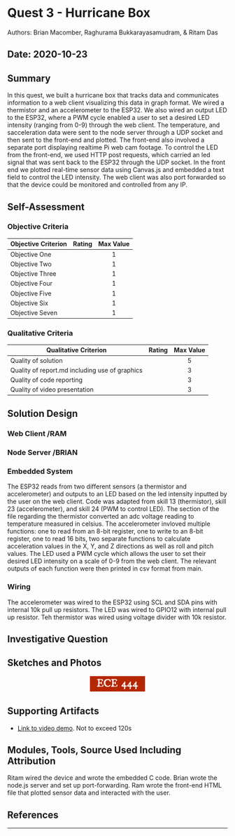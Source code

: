 # Quest 3 - Hurricane Box

Authors: Brian Macomber, Raghurama Bukkarayasamudram, & Ritam Das

## Date: 2020-10-23

## Summary
In this quest, we built a hurricane box that tracks data and communicates information to a web client visualizing this data in graph format. We wired a thermistor and an accelerometer to the ESP32. We also wired an output LED to the ESP32, where a PWM cycle enabled a user to set a desired LED intensity (ranging from 0-9) through the web client. The temperature, and sacceleration data were sent to the node server through a UDP socket and then sent to the front-end and plotted. The front-end also involved a separate port displaying realtime Pi web cam footage. To control the LED from the front-end, we used HTTP post requests, which carried an led signal that was sent back to the ESP32 through the UDP socket. In the front end we plotted real-time sensor data using Canvas.js and embedded a text field to control the LED intensity. The web client was also port forwarded so that the device could be monitored and controlled from any IP.

## Self-Assessment

### Objective Criteria

| Objective Criterion | Rating | Max Value |
| ------------------- | :----: | :-------: |
| Objective One       |        |     1     |
| Objective Two       |        |     1     |
| Objective Three     |        |     1     |
| Objective Four      |        |     1     |
| Objective Five      |        |     1     |
| Objective Six       |        |     1     |
| Objective Seven     |        |     1     |

### Qualitative Criteria

| Qualitative Criterion                          | Rating | Max Value |
| ---------------------------------------------- | :----: | :-------: |
| Quality of solution                            |        |     5     |
| Quality of report.md including use of graphics |        |     3     |
| Quality of code reporting                      |        |     3     |
| Quality of video presentation                  |        |     3     |

## Solution Design

### Web Client /RAM

### Node Server /BRIAN

### Embedded System 
The ESP32 reads from two different sensors (a thermistor and accelerometer) and outputs to an LED based on the led intensity inputted by the user on the web client. Code was adapted from skill 13 (thermistor), skill 23 (accelerometer), and skill 24 (PWM to control LED). The section of the file regarding the thermistor converted an adc voltage reading to temperature measured in celsius. The accelerometer invloved multiple functions: one to read from an 8-bit register, one to write to an 8-bit register, one to read 16 bits, two separate functions to calculate acceleration values in the X, Y, and Z directions as well as roll and pitch values. The LED used a PWM cycle which allows the user to set their desired LED intensity on a scale of 0-9 from the web client. The relevant outputs of each function were then printed in csv format from main.

### Wiring
The accelerometer was wired to the ESP32 using SCL and SDA pins with internal 10k pull up resistors. The LED was wired to GPIO12 with internal pull up resistor. Teh thermistor was wired using voltage divider with 10k resistor. 

## Investigative Question

## Sketches and Photos

<center><img src="./images/ece444.png" width="25%" /></center>  
<center> </center>

## Supporting Artifacts

- [Link to video demo](). Not to exceed 120s

## Modules, Tools, Source Used Including Attribution

Ritam wired the device and wrote the embedded C code.
Brian wrote the node.js server and set up port-forwarding.
Ram wrote the front-end HTML file that plotted sensor data and interacted with the user.

## References

---
